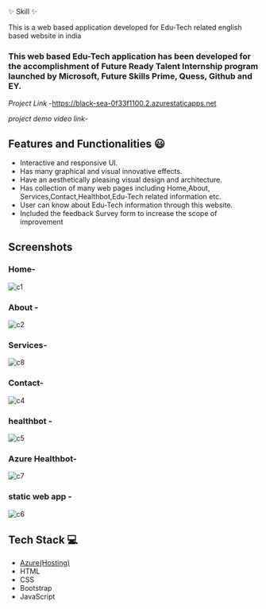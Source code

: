  ✨ Skill  ✨

This is a web based application developed for Edu-Tech related english based website in india

### This web based Edu-Tech application has been developed for the accomplishment of Future Ready Talent Internship program launched by Microsoft, Future Skills Prime, Quess, Github and EY.


*Project Link* -https://black-sea-0f33f1100.2.azurestaticapps.net

*project demo video link*-


## Features and Functionalities 😃

- Interactive and responsive UI.
- Has many graphical and visual innovative effects.
- Have an aesthetically pleasing visual design and architecture.
- Has collection of many web pages including Home,About, Services,Contact,Healthbot,Edu-Tech related information etc.
- User can know about Edu-Tech information through this website.
- Included the feedback Survey form to increase the scope of improvement 

## Screenshots



### Home-

![c1](https://user-images.githubusercontent.com/118579521/208649893-49553439-eadd-49bb-b120-94a2b0452aea.png)

   

### About -
![c2](https://user-images.githubusercontent.com/118579521/208650043-a8ffec03-b793-4e09-9352-d3809686bb2c.png)



### Services-

![c8](https://user-images.githubusercontent.com/118579521/208650998-441c1cb0-60ac-4bfe-96dc-890876a4f6c8.png)



### Contact-

![c4](https://user-images.githubusercontent.com/118579521/208650377-00ffe5bf-1ace-4c01-aaf6-7da23200118d.png)



### healthbot -
![c5](https://user-images.githubusercontent.com/118579521/208650524-919d4375-c050-40ed-bd72-5f719b180f8f.png)




### Azure Healthbot-
![c7](https://user-images.githubusercontent.com/118579521/208650799-f8985f32-786b-4ced-9320-04e6accd4f76.png)

 

### static web app -

![c6](https://user-images.githubusercontent.com/118579521/208650657-c2131c87-dd1d-42ec-960e-71aa42b2da84.png)



## Tech Stack 💻

- [Azure(Hosting)](https://azure.microsoft.com/en-in/features/azure-portal/)
- HTML
- CSS
- Bootstrap
- JavaScript
